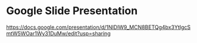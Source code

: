 # Google Slide Presentation
https://docs.google.com/presentation/d/1NIDlW9_MCN8BETQg4bx3YtIgcSmtW5WOar1Wy31DuMw/edit?usp=sharing
